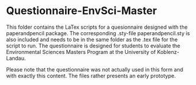 # Questionnaire-EnvSci-Master

This folder contains the LaTex scripts for a quesionnaire designed with the paperandpencil package. The corresponding .sty-file paperandpencil.sty is also included and needs to be in the same folder as the .tex file for the script to run. The questionnaire is designed for students to evaluate the Environmental Sciences Masters Program at the University of Koblenz-Landau. 

Please note that the questionnaire was not actually used in this form and with exactly this content. The files rather presents an early prototype. 
